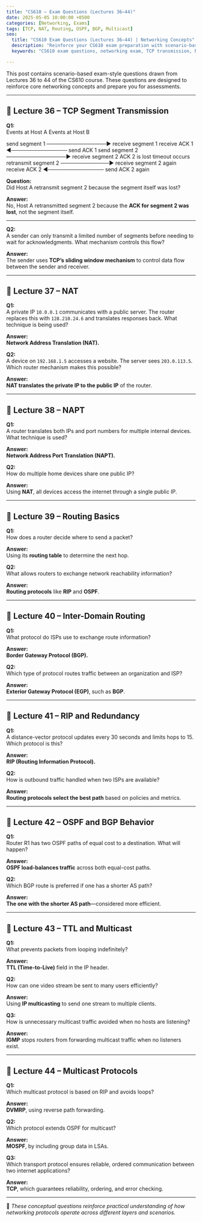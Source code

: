 ```yaml
---
title: "CS610 – Exam Questions (Lectures 36–44)"
date: 2025-05-05 10:00:00 +0500
categories: [Networking, Exams]
tags: [TCP, NAT, Routing, OSPF, BGP, Multicast]
seo:
  title: "CS610 Exam Questions (Lectures 36–44) | Networking Concepts"
  description: "Reinforce your CS610 exam preparation with scenario-based questions covering TCP, NAT, Routing, OSPF, BGP, Multicast, and more. Practice key networking concepts from Lectures 36-44."
  keywords: "CS610 exam questions, networking exam, TCP transmission, NAT, routing protocols, OSPF, BGP, multicast, networking concepts"

---
```


This post contains scenario-based exam-style questions drawn from Lectures 36 to 44 of the CS610 course. These questions are designed to reinforce core networking concepts and prepare you for assessments.

---

## 📘 Lecture 36 – TCP Segment Transmission

**Q1:**  
Events at Host A Events at Host B

send segment 1 ────────────────► receive segment 1
receive ACK 1 ◄─────────────── send ACK 1
send segment 2 ────────────────► receive segment 2
ACK 2 is lost
timeout occurs
retransmit segment 2 ─────────────► receive segment 2 again
receive ACK 2 ◄─────────────── send ACK 2 again

**Question:**  
Did Host A retransmit segment 2 because the segment itself was lost?

**Answer:**  
No, Host A retransmitted segment 2 because the **ACK for segment 2 was lost**, not the segment itself.

---

**Q2:**  
A sender can only transmit a limited number of segments before needing to wait for acknowledgments. What mechanism controls this flow?

**Answer:**  
The sender uses **TCP’s sliding window mechanism** to control data flow between the sender and receiver.

---

## 📗 Lecture 37 – NAT

**Q1:**  
A private IP `10.0.0.1` communicates with a public server. The router replaces this with `128.210.24.6` and translates responses back. What technique is being used?

**Answer:**  
**Network Address Translation (NAT).**

**Q2:**  
A device on `192.168.1.5` accesses a website. The server sees `203.0.113.5`. Which router mechanism makes this possible?

**Answer:**  
**NAT translates the private IP to the public IP** of the router.

---

## 📘 Lecture 38 – NAPT

**Q1:**  
A router translates both IPs and port numbers for multiple internal devices. What technique is used?

**Answer:**  
**Network Address Port Translation (NAPT).**

**Q2:**  
How do multiple home devices share one public IP?

**Answer:**  
Using **NAT**, all devices access the internet through a single public IP.

---

## 📗 Lecture 39 – Routing Basics

**Q1:**  
How does a router decide where to send a packet?

**Answer:**  
Using its **routing table** to determine the next hop.

**Q2:**  
What allows routers to exchange network reachability information?

**Answer:**  
**Routing protocols** like **RIP** and **OSPF**.

---

## 📘 Lecture 40 – Inter-Domain Routing

**Q1:**  
What protocol do ISPs use to exchange route information?

**Answer:**  
**Border Gateway Protocol (BGP).**

**Q2:**  
Which type of protocol routes traffic between an organization and ISP?

**Answer:**  
**Exterior Gateway Protocol (EGP)**, such as **BGP**.

---

## 📗 Lecture 41 – RIP and Redundancy

**Q1:**  
A distance-vector protocol updates every 30 seconds and limits hops to 15. Which protocol is this?

**Answer:**  
**RIP (Routing Information Protocol).**

**Q2:**  
How is outbound traffic handled when two ISPs are available?

**Answer:**  
**Routing protocols select the best path** based on policies and metrics.

---

## 📘 Lecture 42 – OSPF and BGP Behavior

**Q1:**  
Router R1 has two OSPF paths of equal cost to a destination. What will happen?

**Answer:**  
**OSPF load-balances traffic** across both equal-cost paths.

**Q2:**  
Which BGP route is preferred if one has a shorter AS path?

**Answer:**  
**The one with the shorter AS path**—considered more efficient.

---

## 📗 Lecture 43 – TTL and Multicast

**Q1:**  
What prevents packets from looping indefinitely?

**Answer:**  
**TTL (Time-to-Live)** field in the IP header.

**Q2:**  
How can one video stream be sent to many users efficiently?

**Answer:**  
Using **IP multicasting** to send one stream to multiple clients.

**Q3:**  
How is unnecessary multicast traffic avoided when no hosts are listening?

**Answer:**  
**IGMP** stops routers from forwarding multicast traffic when no listeners exist.

---

## 📘 Lecture 44 – Multicast Protocols

**Q1:**  
Which multicast protocol is based on RIP and avoids loops?

**Answer:**  
**DVMRP**, using reverse path forwarding.

**Q2:**  
Which protocol extends OSPF for multicast?

**Answer:**  
**MOSPF**, by including group data in LSAs.

**Q3:**  
Which transport protocol ensures reliable, ordered communication between two internet applications?

**Answer:**  
**TCP**, which guarantees reliability, ordering, and error checking.

---

📌 *These conceptual questions reinforce practical understanding of how networking protocols operate across different layers and scenarios.*

